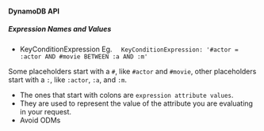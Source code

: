 #### DynamoDB API

##### Expression Names and Values

- KeyConditionExpression
Eg. `  KeyConditionExpression: '#actor = :actor AND #movie BETWEEN :a AND :m'`

Some placeholders start with a `#`, like `#actor` and `#movie`, other placeholders start with a `:`, like `:actor`, `:a`, and `:m`.

-  The ones that start with colons are `expression attribute values`.
- They are used to represent the value of the attribute you are evaluating in your request.
- Avoid ODMs

